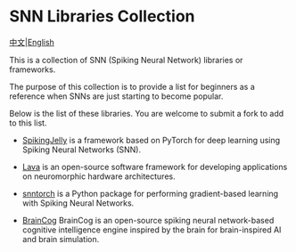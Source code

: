 # SNN Libraries Collection

[中文](https://github.com/Deng-Xian-Sheng/snn-library-set/blob/main/README_zh.md)|[English](https://github.com/Deng-Xian-Sheng/snn-library-set/blob/main/README.md)

This is a collection of SNN (Spiking Neural Network) libraries or frameworks.

The purpose of this collection is to provide a list for beginners as a reference when SNNs are just starting to become popular.

Below is the list of these libraries. You are welcome to submit a fork to add to this list.

- [SpikingJelly](https://github.com/fangwei123456/spikingjelly) is a framework based on PyTorch for deep learning using Spiking Neural Networks (SNN).

- [Lava](https://github.com/lava-nc/lava) is an open-source software framework for developing applications on neuromorphic hardware architectures.

- [snntorch](https://github.com/jeshraghian/snntorch) is a Python package for performing gradient-based learning with Spiking Neural Networks.

- [BrainCog](https://github.com/BrainCog-X/Brain-Cog) BrainCog is an open-source spiking neural network-based cognitive intelligence engine inspired by the brain for brain-inspired AI and brain simulation.